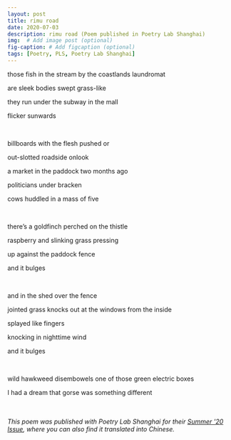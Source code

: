 ```yaml
---
layout: post
title: rimu road
date: 2020-07-03
description: rimu road (Poem published in Poetry Lab Shanghai)
img:  # Add image post (optional)
fig-caption: # Add figcaption (optional)
tags: [Poetry, PLS, Poetry Lab Shanghai]
---
```

<p>those fish in the stream by the coastlands laundromat</p>

<p>are sleek bodies swept grass-like</p>

<p>they run under the subway in the mall</p>

<p>flicker sunwards</p>
<br>

<p>
billboards with the flesh pushed or</p>

<p>out-slotted roadside onlook</p>

<p>a market in the paddock two months ago</p>

<p>politicians under bracken</p>

<p>cows huddled in a mass of five</p>
<br>

<p>
there&rsquo;s a goldfinch perched on the thistle</p>

<p>raspberry and slinking grass pressing</p>

<p>up against the paddock fence</p>

<p>and it bulges</p>

<p></p>
<br>

<p>and in the shed over the fence</p>

<p>jointed grass knocks out at the windows from the inside</p>

<p>splayed like fingers</p>

<p>knocking in nighttime wind</p>

<p>and it bulges</p>
<br>

<p>
wild hawkweed disembowels one of those green electric boxes</p>

<p>I had a dream that gorse was something different</p><br>
<br>
<em>This poem was published with Poetry Lab Shanghai for their <a href="https://www.poetrylabshanghai.com/post/summer20">Summer '20 Issue</a>, where you can also find it translated into Chinese.</em>
